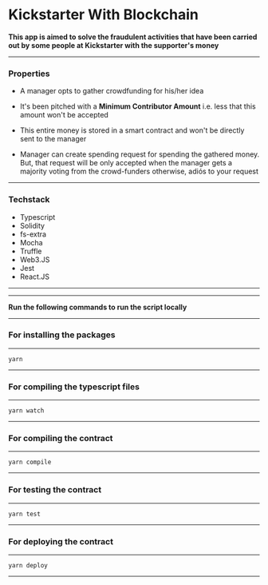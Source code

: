# Kickstarter With Blockchain

**This app is aimed to solve the fraudulent activities that have been carried out by some people at Kickstarter with the supporter's money**

---

### Properties

- A manager opts to gather crowdfunding for his/her idea

- It's been pitched with a **Minimum Contributor Amount** i.e. less that this amount won't be accepted

- This entire money is stored in a smart contract and won't be directly sent to the manager

- Manager can create spending request for spending the gathered money. But, that request will be only accepted when the manager gets a majority voting from the crowd-funders otherwise, adiós to your request

---

### Techstack

- Typescript
- Solidity
- fs-extra
- Mocha
- Truffle
- Web3.JS
- Jest
- React.JS

---

---

**Run the following commands to run the script locally**

---

### For installing the packages

---

```
yarn
```

---

### For compiling the typescript files

---

```
yarn watch
```

---

### For compiling the contract

---

```
yarn compile
```

---

### For testing the contract

---

```
yarn test
```

---

### For deploying the contract

---

```
yarn deploy
```

---
